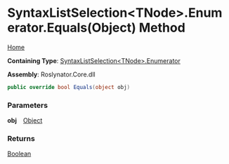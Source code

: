 # SyntaxListSelection\<TNode>\.Enumerator\.Equals\(Object\) Method

[Home](../../../../README.md)

**Containing Type**: [SyntaxListSelection\<TNode>.Enumerator](../README.md)

**Assembly**: Roslynator\.Core\.dll

```csharp
public override bool Equals(object obj)
```

### Parameters

**obj** &ensp; [Object](https://docs.microsoft.com/en-us/dotnet/api/system.object)

### Returns

[Boolean](https://docs.microsoft.com/en-us/dotnet/api/system.boolean)

